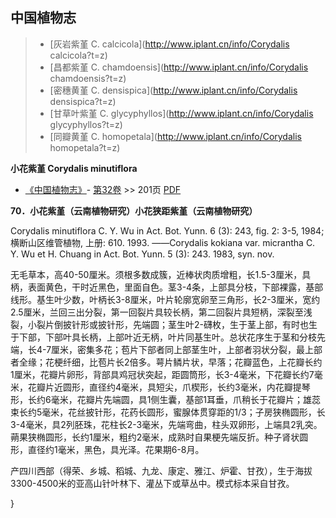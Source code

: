 

## 中国植物志

> * [灰岩紫堇  C.  calcicola](http://www.iplant.cn/info/Corydalis calcicola?t=z)
> * [昌都紫堇  C.  chamdoensis](http://www.iplant.cn/info/Corydalis chamdoensis?t=z)
> * [密穗黄堇  C.  densispica](http://www.iplant.cn/info/Corydalis densispica?t=z)
> * [甘草叶紫堇  C.  glycyphyllos](http://www.iplant.cn/info/Corydalis glycyphyllos?t=z)
> * [同瓣黄堇  C.  homopetala](http://www.iplant.cn/info/Corydalis homopetala?t=z)

**小花紫堇 Corydalis minutiflora**

* [《中国植物志》](http://www.iplant.cn/frps)- [第32卷](http://www.iplant.cn/frps/vol/32) >> 201页 [PDF](http://www.iplant.cn/frps/pdf/32/201.pdf)

**70．小花紫堇（云南植物研究）小花狭距紫堇（云南植物研究）**

Corydalis minutiflora C. Y. Wu in Act. Bot. Yunn. 6 (3): 243, fig. 2: 3-5, 1984; 横断山区维管植物, 上册: 610. 1993. ——Corydalis kokiana var. micrantha C. Y. Wu et H. Chuang in Act. Bot. Yunn. 5 (3): 243. 1983, syn. nov.

无毛草本，高40-50厘米。须根多数成簇，近棒状肉质增粗，长1.5-3厘米，具柄，表面黄色，干时近黑色，里面自色。茎3-4条，上部具分枝，下部裸露，基部线形。基生叶少数，叶柄长3-8厘米，叶片轮廓宽卵至三角形，长2-3厘米，宽约2.5厘米，兰回三出分裂，第一回裂片具较长柄，第二回裂片具短柄，深裂至浅裂，小裂片倒披针形或披针形，先端圆；茎生叶2-礴枚，生于茎上部，有时也生于下部，下部叶具长柄，上部叶近无柄，叶片同基生叶。总状花序生于茎和分枝先端，长4-7厘米，密集多花；苞片下部者同上部茎生叶，上部者羽状分裂，最上部者全缘；花梗纤细，比苞片长2倍多。萼片鳞片状，早落；花瓣蓝色，上花瓣长约1厘米，花瓣片卵形，背部具鸡冠状突起，距圆筒形，长3-4毫米，下花瓣长约7毫米，花瓣片近圆形，直径约4毫米，具短尖，爪楔形，长约3毫米，内花瓣提琴形，长约6毫米，花瓣片先端圆，具1侧生囊，基部1耳垂，爪稍长于花瓣片；雄蕊束长约5毫米，花丝披针形，花药长圆形，蜜腺体贯穿距的1/3；子房狭椭圆形，长3-4毫米，具2列胚珠，花柱长2-3毫米，先端弯曲，柱头双卵形，上端具2乳突。蒴果狭椭圆形，长约1厘米，粗约2毫米，成熟时自果梗先端反折。种子肾状圆形，直径约1毫米，黑色，具光泽。花果期6-8月。

产四川西部（得荣、乡城、稻城、九龙、康定、雅江、炉霍、甘孜），生于海拔3300-4500米的亚高山针叶林下、灌丛下或草丛中。模式标本采自甘孜。

}